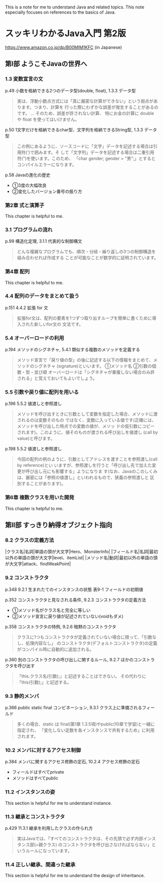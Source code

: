 This is a note for me to understand Java and related topics. This note especially focuses on references to the basics of Java.

# スッキリわかるJava入門 第2版
https://www.amazon.co.jp/dp/B00MIM1KFC (in Japanese)

## 第Ⅰ部 ようこそJavaの世界へ
### 1.3 変数宣言の文
p.49 小数を格納できる2つのデータ型(double, float), 1.3.3 データ型
> 実は、浮動小数点方式には「真に厳密な計算ができない」という弱点があります。つまり、計算を
> 行った際にわずかな誤差が発生することがあるのです。 ... そのため、誤差が許されない計算、
> 特にお金の計算に double や float を使ってはいけません。

p.50 1文字だけを格納できるchar型、文字列を格納できるString型, 1.3.3 データ型
> この例にあるように、ソースコードに「文字」データを記述する場合は引用符(')で囲みます。そ
> して「文字列」データを記述する場合は二重引用符(")を使います。このため、
> 「char gender; gender = "男";」とするとコンパイルエラーになります。

p.58 Javaの進化の歴史
- ①3度の大幅改良
- ②変化したバージョン番号の振り方

### 第2章 式と演算子
This chapter is helpful to me.

### 3.1 プログラムの流れ
p.99 構造化定理, 3.1.1 代表的な制御構文
> どんな複雑なプログラムでも、順次・分岐・繰り返しの3つの制御構造を組み合わせれば作成する
> ことが可能なことが数学的に証明されています。

### 第4章 配列
This chapter is helpful to me.

### 4.4 配列のデータをまとめて扱う
p.151 4.4.2 拡張 for 文
> 拡張for文は、配列の要素を1つずつ取り出すループを簡単に書くために導入された新しいfor文の
> 文法です。

### 5.4 オーバーロードの利用
p.194 メソッドのシグネチャ, 5.4.1 類似する複数のメソッドを定義する
> メソッド宣言で「戻り値の型」の後に記述する以下の情報をまとめて、メソッドのシグネチャ
> (signature)といいます。
> ①メソッド名 ②引数の個数・型・並び順
> オーバーロードは「シグネチャが重複しない場合のみ許される」と覚えておいてもよいでしょう。

### 5.5 引数や戻り値に配列を用いる
p.196 5.5.2 値渡しと参照渡し
> メソッドを呼び出すときに引数として変数を指定した場合、メソッドに渡されるのは変数そのもの
> ではなく、変数に入っている値です(正確には、メソッドを呼び出した時点での変数の値が、メソッ
> ドの仮引数にコピーされます)。このように、値そのものが渡される呼び出しを値渡し
> (call by value)と呼びます。

p.198 5.5.2 値渡しと参照渡し
> 今回の配列の例のように、引数としてアドレスを渡すことを参照渡し(call by reference)とい
> いますが、参照渡しを行うと「呼び出し先で加えた変更が呼び出し元にも影響する」ようになりま
> す(なお、Javaのこのしくみは、厳密には「参照の値渡し」といわれるもので、狭義の参照渡しと
> 区別することがあります)。

### 第6章 複数クラスを用いた開発
This chapter is helpful to me.

## 第Ⅱ部 すっきり納得オブジェクト指向
### 8.2 クラスの定義方法
|クラス名|名詞|単語の頭が大文字|Hero、MonsterInfo|
|フィールド名|名詞|最初以外の単語の頭が大文字|level、itemList|
|メソッド名|動詞|最初以外の単語の頭が大文字|attack、findWeakPoint|

### 9.2 コンストラクタ
p.348 9.2.1 生まれたてのインスタンスの状態
表9-1 フィールドの初期値

p.352 コンストラクタと見なされる条件, 9.2.3 コンストラクタの定義方法
- ①メソッド名がクラス名と完全に等しい
- ②メソッド宣言に戻り値が記述されていない(voidもダメ)

p.358 コンストラクタの特例, 9.2.6 暗黙のコンストラクタ
> クラスに1つもコンストラクタが定義されていない場合に限って、「引数なし、処理内容なし」
> のコンストラクタ(デフォルトコンストラクタ)の定義がコンパイル時に自動的に追加される。

p.360 別のコンストラクタの呼び出しに関するルール, 9.2.7 ほかのコンストラクタを呼び出す
> 「this.クラス名(引数);」と記述することはできない。
> その代わりに「this(引数);」と記述する。

### 9.3 静的メンバ
p.366 public static final コンビネーション, 9.3.1 クラス上に準備されるフィールド
> 多くの場合、static は final(第1章 1.3.5項)やpublic(10章で学習)と一緒に指定され、
> 「変化しない定数を各インスタンスで共有するため」に利用されます。

### 10.2 メンバに対するアクセス制御
p.384 メンバに関するアクセス修飾の定石, 10.2.4 アクセス修飾の定石
- フィールドはすべてprivate
- メソッドはすべてpublic

### 11.2 インスタンスの姿
This section is helpful for me to understand instance.

### 11.3 継承とコンストラクタ
p.429 11.3.1 継承を利用したクラスの作られ方
> 実はJavaでは、「すべてのコンストラクタは、その先頭で必ず内部インスタンス部(=親クラス)
> のコンストラクタを呼び出さなければならない」というルールになっています。

### 11.4 正しい継承、間違った継承
This section is helpful for me to understand the design of inheritance.
